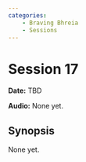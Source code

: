 ```yaml
---
categories:
    - Braving Bhreia
    - Sessions
---
```

# Session 17

**Date:** TBD

**Audio:** None yet.

## Synopsis

None yet.
